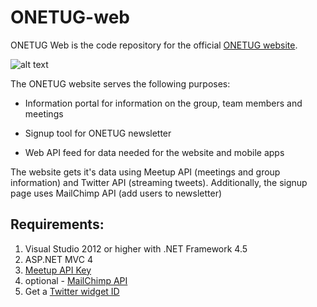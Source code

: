 ONETUG-web
==========
ONETUG Web is the code repository for the official [ONETUG website](http://onetug.org).

![alt text](http://www.onetug.org/images/onetug.png "ONETUG Logo")

The ONETUG website serves the following purposes:

  * Information portal for information on the group, team members and meetings

  * Signup tool for ONETUG newsletter

  * Web API feed for data needed for the website and mobile apps

The website gets it's data using Meetup API (meetings and group information) and Twitter API (streaming tweets). Additionally, the signup page uses MailChimp API (add users to newsletter)

Requirements:
-------------

1. Visual Studio 2012 or higher with .NET Framework 4.5
2. ASP.NET MVC 4
3. [Meetup API Key](https://secure.meetup.com/meetup_api/key/)
4. optional - [MailChimp API](http://kb.mailchimp.com/article/where-can-i-find-my-api-key)
5. Get a [Twitter widget ID](https://twitter.com/settings/widgets/new/search?query=ONETUG)
